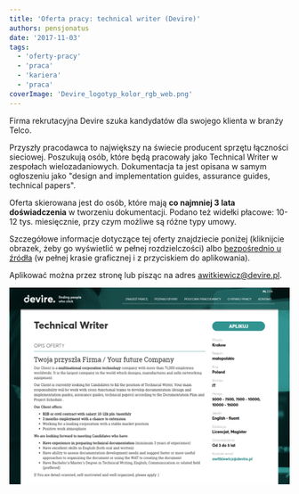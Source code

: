 ```yaml
---
title: 'Oferta pracy: technical writer (Devire)'
authors: pensjonatus
date: '2017-11-03'
tags:
  - 'oferty-pracy'
  - 'praca'
  - 'kariera'
  - 'praca'
coverImage: 'Devire_logotyp_kolor_rgb_web.png'
---
```


Firma rekrutacyjna Devire szuka kandydatów dla swojego klienta w branży Telco.

<!--truncate-->

Przyszły pracodawca to największy na świecie producent sprzętu łączności
sieciowej. Poszukują osób, które będą pracowały jako Technical Writer w
zespołach wielozadaniowych. Dokumentacja ta jest opisana w samym ogłoszeniu jako
"design and implementation guides, assurance guides, technical papers".

Oferta skierowana jest do osób, które mają **co najmniej 3 lata doświadczenia**
w tworzeniu dokumentacji. Podano też widełki płacowe: 10-12 tys. miesięcznie,
przy czym możliwe są różne typy umowy.

Szczegółowe informacje dotyczące tej oferty znajdziecie poniżej (kliknijcie
obrazek, żeby go wyświetlić w pełnej rozdzielczości)
albo [bezpośrednio u źródła](http://www.devire.pl/pojedyncza-oferta/?oferta=1665) (w
pełnej krasie graficznej i z przyciskiem do aplikowania).

Aplikować można przez stronę lub pisząc na
adres [awitkiewicz@devire.pl](mailto:awitkiewicz@devire.pl).

[![zrzut ekranu z ofertą pracy devire](images/devire-tech-writer-oferta.png)](http://techwriter.pl/wp-content/uploads/2017/11/devire-tech-writer-oferta.png)

